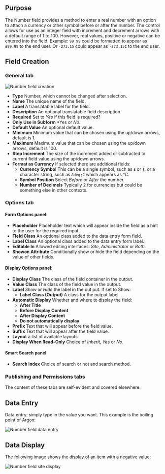 <!-- Filename: localhost / Display title: Number Field -->

## Purpose

The Number field provides a method to enter a real number with an option to attach a currency or other symbol before or after the number. The control allows for use as an integer field with increment and decrement arrows with a default range of 1 to 100. However, real values, positive or negative can be entered into the field. Example: `99.99` could be formatted to appear as `£99.99` to the end user. Or `-273.15` could appear as `-273.15C` to the end user.

## Field Creation

### General tab

![Number field creation](../../../en/images/fields/fields-number-edit.png)

- **Type** Number, which cannot be changed after selection.
- **Name** The unique name of the field.
- **Label** A translatable label for the field.
- **Description** An optional translatable field description.
- **Required** Set to *Yes* if this field is required?
- **Only Use in Subform** *Yes or *No*.
- **Default Value** An optional default value.
- **Minimum** Minimum value that can be chosen using the up/down arrows, default is 1. 
- **Maximum** Maximum value that can be chosen using the up/down arrows, default is 100. 
- **Step Increment** The size of the increment added or subtracted to current field value using the up/down arrows.
- **Format as Currency** If selected there are additional fields:
    - **Currency Symbol** This can be a single symbol, such as `£` or `$`, or a character string, such as `&deg;C` which appears as *&deg;C*.
    - **Symbol Position** Select *Before* or *After* the number.
    - **Number of Decimels** Typically 2 for currencies but could be something else in other contexts.

### Options tab

#### Form Options panel:

- **Placeholder**  Placeholder text which will appear inside the field as a hint to the user for the required input.
- **Field Class** An optional class added to the data entry form field.
- **Label Class** An optional class added to the data entry form label.
- **Editable In** Allowed editing interfaces: *Site*, *Administrator* or *Both*. 
- **Showon Attribute** Conditionally show or hide the field depending on the value of other fields. 

#### Display Options panel:

- **Display Class** The class of the field container in the output.
- **Value Class** The class of the field value in the output.
- **Label** *Show* or *Hide* the label in the out put. If set to Show:
    - **Label Class (Output)** A class for the output label.
- **Automatic Display** Whether and where to display the field:
    - **After Title**
    - **Before Display Content**
    - **After Display Content**
    - **Do not automatically display**
- **Prefix** Text that will appear before the field value.
- **Suffix** Text that will appear after the field value.
- **Layout** a list of available layouts.
- **Display When Read-Only** Choice of *Inherit*, *Yes* or *No*.

#### Smart Search panel

- **Search Index** Choice of search or not and search method.

### Publishing and Permissions tabs

The content of these tabs are self-evident and covered elsewhere.

## Data Entry

Data entry: simply type in the value you want. This example is the boiling point of Argon:

![Number field data entry](../../../en/images/fields/fields-number-data-entry.png)

## Data Display

The following image shows the display of an item with a negative value:

![Number field site display](../../../en/images/fields/fields-number-site.png)
